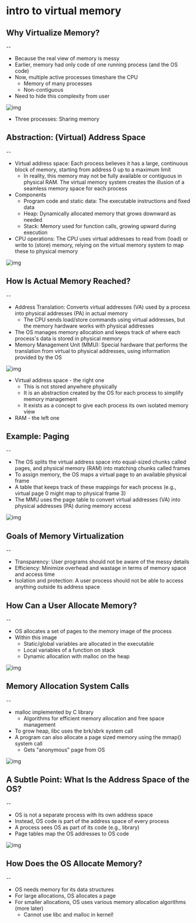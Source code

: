 # intro to virtual memory

## Why Virtualize Memory?

--

- Because the real view of memory is messy
- Earlier, memory had only code of one running process (and the OS code)
- Now, multiple active processes timeshare the CPU
  - Memory of many processes
  - Non-contiguous
- Need to hide this complexity from user

![img](./img/1.png)

- Three processes: Sharing memory

## Abstraction: (Virtual) Address Space

--

- Virtual address space: Each process believes it has a large, continuous block of memory, starting from address 0 up to a maximum limit
  - In reality, this memory may not be fully available or contiguous in physical RAM. The virtual memory system creates the illusion of a seamless memory space for each process
- Components
  - Program code and static data: The executable instructions and fixed data
  - Heap: Dynamically allocated memory that grows downward as needed
  - Stack: Memory used for function calls, growing upward during execution
- CPU operations: The CPU uses virtual addresses to read from (load) or write to (store) memory, relying on the virtual memory system to map these to physical memory

![img](./img/2.png)

## How Is Actual Memory Reached?

--

- Address Translation: Converts virtual addresses (VA) used by a process into physical addresses (PA) in actual memory
  - The CPU sends load/store commands using virtual addresses, but the memory hardware works with physical addresses
- The OS manages memory allocation and keeps track of where each process's data is stored in physical memory
- Memory Management Unit (MMU): Special hardware that performs the translation from virtual to physical addresses, using information provided by the OS

![img](./img/3.png)

- Virtual address space - the right one
  - This is not stored anywhere physically
  - It is an abstraction created by the OS for each process to simplify memory management
  - It exists as a concept to give each process its own isolated memory view
- RAM - the left one

## Example: Paging

--

- The OS splits the virtual address space into equal-sized chunks called pages, and physical memory (RAM) into matching chunks called frames
- To assign memory, the OS maps a virtual page to an available physical frame
- A table that keeps track of these mappings for each process (e.g., virtual page 0 might map to physical frame 3)
- The MMU uses the page table to convert virtual addresses (VA) into physical addresses (PA) during memory access

![img](./img/4.png)

## Goals of Memory Virtualization

--

- Transparency: User programs should not be aware of the messy details
- Efficiency: Minimize overhead and wastage in terms of memory space and access time
- Isolation and protection: A user process should not be able to access anything outside its address space

## How Can a User Allocate Memory?

--

- OS allocates a set of pages to the memory image of the process
- Within this image
  - Static/global variables are allocated in the executable
  - Local variables of a function on stack
  - Dynamic allocation with malloc on the heap

![img](./img/5.png)

## Memory Allocation System Calls

--

- malloc implemented by C library
  - Algorithms for efficient memory allocation and free space management
- To grow heap, libc uses the brk/sbrk system call
- A program can also allocate a page sized memory using the mmap() system call
  - Gets "anonymous" page from OS

![img](./img/6.png)

## A Subtle Point: What Is the Address Space of the OS?

--

- OS is not a separate process with its own address space
- Instead, OS code is part of the address space of every process
- A process sees OS as part of its code (e.g., library)
- Page tables map the OS addresses to OS code

![img](./img/7.png)

## How Does the OS Allocate Memory?

--

- OS needs memory for its data structures
- For large allocations, OS allocates a page
- For smaller allocations, OS uses various memory allocation algorithms (more later)
  - Cannot use libc and malloc in kernel!
